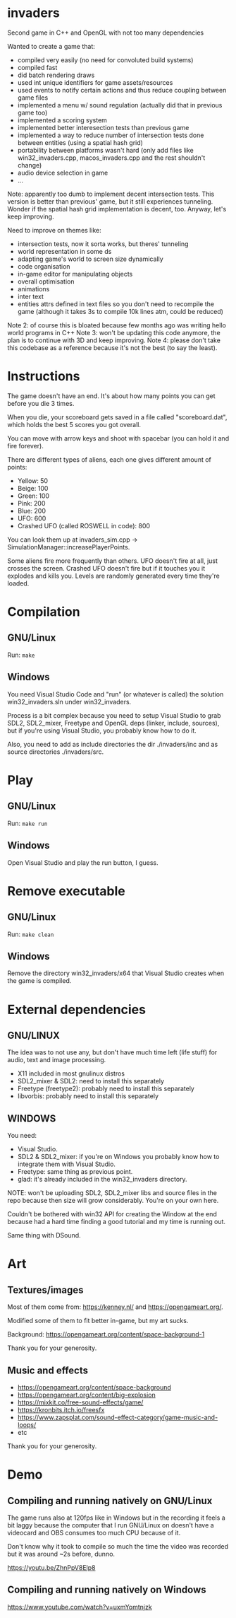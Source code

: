 # invaders

Second game in C++ and OpenGL with not too many dependencies

Wanted to create a game that:

- compiled very easily (no need for convoluted build systems)
- compiled fast
- did batch rendering draws
- used int unique identifiers for game assets/resources
- used events to notify certain actions and thus reduce coupling between game files
- implemented a menu w/ sound regulation (actually did that in previous game too)
- implemented a scoring system
- implemented better interesection tests than previous game
- implemented a way to reduce number of intersection tests done between entities (using a spatial hash grid)
- portability between platforms wasn't hard (only add files like win32_invaders.cpp, macos_invaders.cpp and the rest shouldn't change)
- audio device selection in game
- ...

Note: apparently too dumb to implement decent intersection tests. This version is better than previous' game, but it still experiences tunneling. Wonder if the spatial hash grid implementation is decent, too. Anyway, let's keep improving.

Need to improve on themes like:

- intersection tests, now it sorta works, but theres' tunneling
- world representation in some ds
- adapting game's world to screen size dynamically
- code organisation
- in-game editor for manipulating objects
- overall optimisation
- animations
- inter text
- entities attrs defined in text files so you don't need to recompile the game (although it takes 3s to compile 10k lines atm, could be reduced)

Note 2: of course this is bloated because few months ago was writing hello world programs in C++
Note 3: won't be updating this code anymore, the plan is to continue with 3D and keep improving.
Note 4: please don't take this codebase as a reference because it's not the best (to say the least).

# Instructions

The game doesn't have an end. It's about how many points you can get before you die 3 times.

When you die, your scoreboard gets saved in a file called "scoreboard.dat", which holds the best 5 scores you got overall.

You can move with arrow keys and shoot with spacebar (you can hold it and fire forever).

There are different types of aliens, each one gives different amount of points:

- Yellow: 50
- Beige: 100
- Green: 100
- Pink: 200
- Blue: 200
- UFO: 600
- Crashed UFO (called ROSWELL in code): 800

You can look them up at invaders_sim.cpp -> SimulationManager::increasePlayerPoints.

Some aliens fire more frequently than others.
UFO doesn't fire at all, just crosses the screen.
Crashed UFO doesn't fire but if it touches you it explodes and kills you.
Levels are randomly generated every time they're loaded.

# Compilation

## GNU/Linux

Run: `make`

## Windows

You need Visual Studio Code and "run" (or whatever is called) the solution win32_invaders.sln under win32_invaders.

Process is a bit complex because you need to setup Visual Studio to grab SDL2, SDL2_mixer, Freetype and OpenGL deps (linker, include, sources), but if you're using Visual Studio, you probably know how to do it.

Also, you need to add as include directories the dir ./invaders/inc and as source directories ./invaders/src.

# Play

## GNU/Linux

Run: `make run`

## Windows

Open Visual Studio and play the run button, I guess.

# Remove executable

## GNU/Linux

Run: `make clean`

## Windows

Remove the directory win32_invaders/x64 that Visual Studio creates when the game is compiled.

# External dependencies

## GNU/LINUX

The idea was to not use any, but don't have much time left (life stuff) for audio, text and image processing.

- X11 included in most gnulinux distros
- SDL2_mixer & SDL2: need to install this separately
- Freetype (freetype2): probably need to install this separately
- libvorbis: probably need to install this separately

## WINDOWS

You need:

- Visual Studio.
- SDL2 & SDL2_mixer: if you're on Windows you probably know how to integrate them with Visual Studio.
- Freetype: same thing as previous point.
- glad: it's already included in the win32_invaders directory.

NOTE: won't be uploading SDL2, SDL2_mixer libs and source files in the repo because then size will grow considerably. You're on your own here.

Couldn't be bothered with win32 API for creating the Window at the end because had a hard time finding a good tutorial and my time is running out.

Same thing with DSound.

# Art

## Textures/images

Most of them come from: https://kenney.nl/ and https://opengameart.org/.

Modified some of them to fit better in-game, but my art sucks.

Background: https://opengameart.org/content/space-background-1

Thank you for your generosity.

## Music and effects

- https://opengameart.org/content/space-background
- https://opengameart.org/content/big-explosion
- https://mixkit.co/free-sound-effects/game/
- https://kronbits.itch.io/freesfx
- https://www.zapsplat.com/sound-effect-category/game-music-and-loops/
- etc

Thank you for your generosity.

# Demo

## Compiling and running natively on GNU/Linux

The game runs also at 120fps like in Windows but in the recording it feels a bit laggy because the computer that I run GNU/Linux on doesn't have a videocard and OBS consumes too much CPU because of it.

Don't know why it took to compile so much the time the video was recorded but it was around ~2s before, dunno.

https://youtu.be/ZhnPpV8Elp8

## Compiling and running natively on Windows

https://www.youtube.com/watch?v=uxmYomtnjzk
